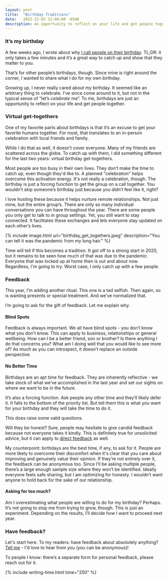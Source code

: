 ```yaml
---
layout: post
title:  "Birthday Traditions"
date:   2022-12-02 12:00:00 -0500
description: An opportunity to reflect on your life and get people together.
---
```


### It’s my birthday

A few weeks ago, I wrote about why [I call people on their birthday]({{site.url}}/birthday-calls). TL;DR: it only takes a few minutes and it’s a great way to catch up and show that they matter to you.

That’s for other people’s birthdays, though. Since mine is right around the corner, I wanted to share what I do for *my* own birthday.

Growing up, I never really cared about my birthday. It seemed like an arbitrary thing to celebrate. I’ve since come around to it, but not in the typical sense of “let’s *celebrate* me”. To me, birthdays are just an opportunity to reflect on your life and get people together.


### Virtual get-togethers

One of my favorite parts about birthdays is that it’s an excuse to get your favorite humans together. For most, that translates to an in-person celebration with local friends and family.

While I do that as well, it doesn’t cover everyone. Many of my friends are scattered across the globe. To catch up with them, I did something different for the last two years: virtual birthday get-togethers.

Most people are too busy in their own lives. They don’t make the time to catch up, even though they'd like to. A planned "celebration" helps overcome this activation energy. It's not really a celebration, though. The birthday is just a forcing function to get the group on a call together. You wouldn’t skip someone’s birthday just because you didn’t feel like it, right?

I love hosting these because it helps nurture remote relationships. Not just mine, but the entire group’s. There are only so many individual conversations you can have throughout the year. There are some people you only get to talk to in group settings. Yet, you still want to stay connected. It facilitates these exchanges and lets everyone stay updated on each other’s lives.

{% include image.html url="birthday_get_togethers.jpeg" description="You can tell it was the pandemic from my long hair." %}

Time will tell if this becomes a tradition. It got off to a strong start in 2020, but it remains to be seen how much of that was due to the pandemic. Everyone that was locked up at home then is out and about now. Regardless, I'm going to try. Worst case, I only catch up with a few people.

### Feedback

This year, I’m adding another ritual. This one is a tad selfish. Then again, so is wanting presents or special treatment. And we’ve normalized that.

I’m going to ask for the gift of feedback. Let me explain why.


#### Blind Spots

Feedback is always important. We all have blind spots - you don’t know what you don’t know. This can apply to business, relationships or general wellbeing. How can I be a better friend, son or brother? Is there anything I do that concerns you? What am I doing well that you would like to see more of? As much as you can introspect, it doesn’t replace an outside perspective.


#### No Better Time

Birthdays are an apt time for feedback. They are inherently reflective - we take stock of what we’ve accomplished in the last year and set our sights on where we want to be in the future.

It’s also a forcing function. Ask people any other time and they’ll likely defer it. It falls to the bottom of the priority list. But tell them this is what you want for your birthday and they will take the time to do it.

This does raise some valid questions.

Will they be honest? Sure, people may hesitate to give candid feedback because not everyone takes it kindly. This is definitely true for unsolicited advice, but it can apply to [direct feedback](https://www.youtube.com/watch?v=yJ-Z_DW0AuE) as well.

My counterpoint: birthdays are the best time, if any, to ask for it. People are more likely to overcome their discomfort when it's clear that you care about improving and genuinely value their opinion. If they’re not entirely over it, the feedback can be anonymous too. Since I’ll be asking multiple people, there’s a large enough sample size where they won’t be identified. Ideally everyone feels safe sharing, but I am optimizing for honesty. I wouldn’t want anyone to hold back for the sake of our relationship.

#### Asking for too much?

Am I overestimating what people are willing to do for my birthday? Perhaps. It’s not going to stop me from trying to grow, though. This is just an experiment. Depending on the results, I’ll decide how I want to proceed next year.


### Have feedback?

Let's start here. To my readers: have feedback about absolutely anything? [Tell me](https://docs.google.com/forms/d/e/1FAIpQLSeaTDQNt6wSZuBjLE6dRQXhgYsPaBvHU3wbCgsLuWQe0z-XsQ/viewform) - I'd love to hear from you (you can be anonymous)!

To people I know: there’s a separate form for personal feedback, please reach out for it.

{% include writing-time.html time="250" %}